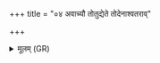 +++
title = "०४ अवाच्यौ तोतुद्येते तोदेनाश्वतराव्"

+++
<details><summary>मूलम् (GR)</summary>

अवाच्यौ तोतुद्येते  
तोदेनाश्वतराव् इव ।  
प्र स्तोमम् उर्वरीणां  
शशयानाम् अस्ताविषम् ॥
</details>
